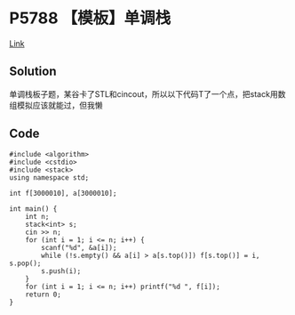 # P5788 【模板】单调栈

[Link](https://www.luogu.com.cn/problem/P5788)

## Solution

单调栈板子题，某谷卡了STL和cincout，所以以下代码T了一个点，把stack用数组模拟应该就能过，但我懒

## Code

    #include <algorithm>
    #include <cstdio>
    #include <stack>
    using namespace std;

    int f[3000010], a[3000010];

    int main() {
        int n;
        stack<int> s;
        cin >> n;
        for (int i = 1; i <= n; i++) {
            scanf("%d", &a[i]);
            while (!s.empty() && a[i] > a[s.top()]) f[s.top()] = i, s.pop();
            s.push(i);
        }
        for (int i = 1; i <= n; i++) printf("%d ", f[i]);
        return 0;
    }
